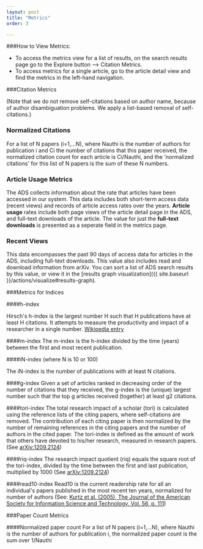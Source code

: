 ```yaml
---
layout: post
title: "Metrics"
order: 3

---
```



###How to View Metrics:

* To access the metrics view for a list of results, on the search results page go to the Explore button --> Citation Metrics.
* To access metrics for a single article, go to the article detail view and find the metrics in the left-hand navigation.


###Citation Metrics


(Note that we do not remove self-citations based on author name, because of author disambiguation problems. We apply a list-based removal of self-citations.)

### Normalized Citations
For a list of N papers (i=1,...N), where Nauthi is the number of authors for publication i and Ci the number of citations that this paper received, the normalized citation count for each article is Ci/Nauthi, and the 'normalized citations' for this list of N papers is the sum of these N numbers.


### Article Usage Metrics
The ADS collects information about the rate that articles have been accessed in our system. This data includes both short-term access data (recent views) and records of article access rates over the years. **Article usage** rates include both page views of the article detail page in the ADS, and full-text downloads of the article. The value for just the **full-text downloads** is presented as a seperate field in the metrics page.

### Recent Views
This data encompasses the past 90 days of access data for articles in the ADS, including full-text downloads. This value also includes read and download information from arXiv. You can sort a list of ADS search results by this value, or view it in the [results graph visualization]({{ site.baseurl }}/actions/visualize#results-graph).


###Metrics for Indices

####h-index

Hirsch's h-index is the largest number H such that H publications have at least H citations. It attempts to measure the productivity and impact of a researcher in a single number. <a href="http://en.wikipedia.org/wiki/Hirsch_index" class="urlextern" title="http://en.wikipedia.org/wiki/Hirsch_index"  rel="nofollow">Wikipedia entry</a>

####m-index
The m-index is the h-index divided by the time (years) between the first and most recent publication.

####iN-index (where N is 10 or 100)

The iN-index is the number of publications with at least N citations.

####g-index
Given a set of articles ranked in decreasing order of the number of citations that they received, the g-index is the (unique) largest number such that the top g articles received (together) at least g2 citations.

####tori-index
The total research impact of a scholar (tori) is calculated using the reference lists of the citing papers, where self-citations are removed. The contribution of each citing paper is then normalized by the number of remaining references in the citing papers and the number of authors in the cited paper. The tori-index is defined as the amount of work that others have devoted to his/her research, measured in research papers. (See <a href="http://arxiv.org/abs/1209.2124" class="urlextern" title="http://arxiv.org/abs/1209.2124"  rel="nofollow">arXiv:1209.2124</a>)

####riq-index
The research impact quotient (riq) equals the square root of the tori-index, divided by the time between the first and last publication, multiplied by 1000  (See <a href="http://arxiv.org/abs/1209.2124" class="urlextern" title="http://arxiv.org/abs/1209.2124"  rel="nofollow">arXiv:1209.2124</a>)

####read10-index
Read10 is the current readership rate for all an individual's papers published in the most recent ten years, normalized for number of authors (See: <a href="http://labs.adsabs.harvard.edu/adsabs/abs/2005JASIS..56..111K/" class="urlextern" title="The Bibliometric Properties of Article Readership Information" ref="nofollow">Kurtz et al. (2005), The Journal of the American Society for Information Science and Technology, Vol. 56, p. 111</a>)



###Paper Count Metrics

####Normalized paper count
For a list of N papers (i=1,...N), where Nauthi is the number of authors for publication i, the normalized paper count is the sum over 1/Nauthi
